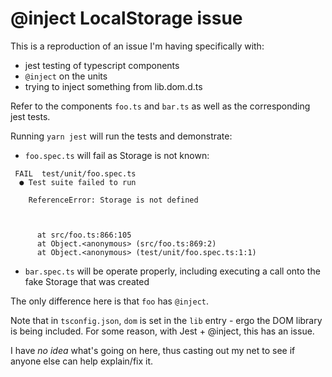 # @inject LocalStorage issue

This is a reproduction of an issue I'm having specifically with:
 * jest testing of typescript components
 * `@inject` on the units
 * trying to inject something from lib.dom.d.ts

Refer to the components `foo.ts` and `bar.ts` as well as the corresponding jest tests.

Running `yarn jest` will run the tests and demonstrate:

* `foo.spec.ts` will fail as Storage is not known:

```
 FAIL  test/unit/foo.spec.ts
  ● Test suite failed to run

    ReferenceError: Storage is not defined



      at src/foo.ts:866:105
      at Object.<anonymous> (src/foo.ts:869:2)
      at Object.<anonymous> (test/unit/foo.spec.ts:1:1)
```

* `bar.spec.ts` will be operate properly, including executing a call onto the fake Storage that was created

The only difference here is that `foo` has `@inject`.

Note that in `tsconfig.json`, `dom` is set in the `lib` entry - ergo the DOM library is being included. For some reason,
with Jest + @inject, this has an issue.

I have _no idea_ what's going on here, thus casting out my net to see if anyone else can help explain/fix it.
